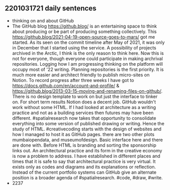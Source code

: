 ## 2201031721 daily sentences

* thinking on and about GitHub
* The GitHub blog https://github.blog/ is an entertaining space to think about producing or be part of producing something collectively. 
This https://github.blog/2021-04-19-open-source-goes-to-mars/ got me started.
As its seen on the commit timeline after May of 2021, it was only in December that I started using the service.
A possibility of projects archived in the Arctic, I think is the only reason to think here.
Now this is not for everyone, though everyone could participate in making archrival repositories.
Logging how I am progressing thinking on the platform will occupy most of '22 writing. 
Planning repositories is the first priority. 
It is much more easier and architect friendly to publish micro-sites on Notion.
To record progress after three weeks I have got to https://docs.github.com/en/account-and-profile/ & https://github.blog/2013-03-15-moving-and-renaming-files-on-github/.
There is no design template to work on but just the interface to tinker on.
For short term results Notion does a decent job.
GitHub wouldn't work without some HTML. 
If I had looked at architecture as a writing practice and not as a building services then futures may have been different.
#spatialresearch now takes that opportunity to consolidate everything into some version of published drawing or writing.
Hence the study of HTML.
#creativecoding starts with the design of websites and how I managed to host it as GitHub pages.
there are two other plots mumbaiopendata, and museumofdesign. 
Basic interface here and there are done with.
Before HTML is branding and sorting the sponsorship links out.
An architectural practice and its form in the creative economy is now a problem to address.
I have established in different places and times that it is safe to say that architectural practice is very virtual.
It exists only as codes and diagrams and its explanations or reflection.
Instead of the current portfolio systems can GitHub give an alternate position is a broader agenda of #spatialresearch.
#code, #draw, #write.     
* 2237
